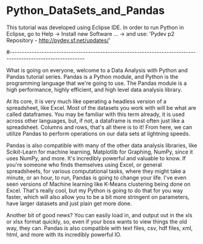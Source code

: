 ﻿# Python_DataSets_and_Pandas
 
 This tutorial was developed using Eclipse IDE. 
 In order to run Python in Eclipse, go to Help -> Install new Software ... -> and use: 'Pydev p2 Repository - http://pydev.sf.net/updates/'
 
 #------------------------------------------------------------------------------------------------------------
 
What is going on everyone, welcome to a Data Analysis with Python and Pandas tutorial series. 
Pandas is a Python module, and Python is the programming language that we're going to use. 
The Pandas module is a high performance, highly efficient, and high level data analysis library.

At its core, it is very much like operating a headless version of a spreadsheet, like Excel. 
Most of the datasets you work with will be what are called dataframes. You may be familiar with 
this term already, it is used across other languages, but, if not, a dataframe is most often just 
like a spreadsheet. Columns and rows, that's all there is to it! From here, we can utilize Pandas 
to perform operations on our data sets at lightning speeds.

Pandas is also compatible with many of the other data analysis libraries, like Scikit-Learn 
for machine learning, Matplotlib for Graphing, NumPy, since it uses NumPy, and more. It's incredibly 
powerful and valuable to know. If you're someone who finds themselves using Excel, or general spreadsheets, 
for various computational tasks, where they might take a minute, or an hour, to run, Pandas is going to 
change your life. I've even seen versions of Machine learning like K-Means clustering being done on Excel. 
That's really cool, but my Python is going to do that for you way faster, which will also allow you to be a 
bit more stringent on parameters, have larger datasets and just plain get more done.

Another bit of good news? You can easily load in, and output out in the xls or xlsx format quickly, so, 
even if your boss wants to view things the old way, they can. Pandas is also compatible with text files, 
csv, hdf files, xml, html, and more with its incredibly powerful IO.
